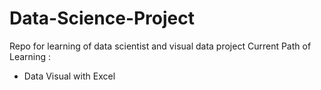 # Data-Science-Project
Repo for learning of data scientist and visual data project
Current Path of Learning :
- Data Visual with Excel
